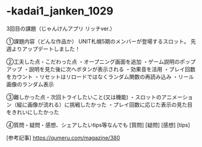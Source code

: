 # -kadai1_janken_1029

3回目の課題（じゃんけんアプリ リッチver.）

①課題内容（どんな作品か）
UNIT札幌5期のメンバーが登場するスロット。
先週よりアップデートしました！

②工夫した点・こだわった点
・オープニング画面を追加
・ゲーム説明のポップアップ
・説明を見た後に次へボタンが表示される
・効果音を活用
・プレイ回数をカウント
・リセットはリロードではなくランダム関数の再読み込み
・リール画像のランダム表示


③難しかった点・次回トライしたいこと(又は機能)
・スロットのアニメーション（縦に画像が流れる）に挑戦したかった
・プレイ回数に応じた表示の見た目をきれいにしたかった


④質問・疑問・感想、シェアしたいtips等なんでも
[質問]
[疑問]
[感想]
[tips]


[参考記事]
https://qumeru.com/magazine/380
